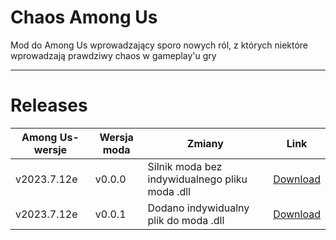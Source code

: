 # Chaos Among Us

Mod do Among Us wprowadzający sporo nowych ról, z których niektóre wprowadzają prawdziwy chaos w gameplay'u gry

--------------------
# Releases

|Among Us-wersje|Wersja moda|Zmiany|Link|
|----------|--------|--------|-------|
|v2023.7.12e|v0.0.0|Silnik moda bez indywidualnego pliku moda .dll|[Download](https://github.com/XaQ1997/ChaosAmongUs/releases/download/releases/CaU.v0.0.0.zip)|
|v2023.7.12e|v0.0.1|Dodano indywidualny plik do moda .dll|[Download](https://github.com/XaQ1997/ChaosAmongUs/releases/download/release/CaU.v0.0.1.zip)|
